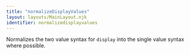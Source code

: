 ```yaml
---
title: "normalizeDisplayValues"
layout: layouts/MainLayout.njk
identifier: normalizedisplayvalues
---
```


<!-- This file was automatically generated. -->


Normalizes the two value syntax for `display` into the single value syntax
where possible.
